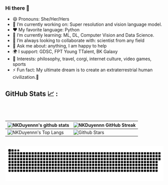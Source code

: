 
### Hi there 👋

- 😄 Pronouns: She/Her/Hers 
- 🔭 I’m currently working on: Super resolution and vision language model.
- :heart: My favorite language: Python
- 🌱 I’m currently learning: ML, DL, Computer Vision and Data Science.
- 👯 I’m always looking to collaborate with: scientist from any field
- 💬 Ask me about: anything, I am happy to help
- 🌍 I support: GDSC, FPT Young TTalent, BK Galaxy
- 💜 Interests: philosophy, travel, corgi, internet culture, video games, sports
- ⚡ Fun fact: My ultimate dream is to create an extraterrestrial human civilization.🖖


## GitHub Stats 📈 :

<br>
  <br>

| ![NKDuyennn's github stats](https://github-readme-stats.vercel.app/api?username=NKDuyennn&show_icons=true&theme=tokyonight) | ![NKDuyennn GitHub Streak](https://github-readme-streak-stats.herokuapp.com/?user=NKDuyennn&theme=tokyonight) |
| --- | --- |
| ![NKDuyennn's Top Langs](https://github-readme-stats.vercel.app/api/top-langs/?username=NKDuyennn&theme=tokyonight&layout=compact) | ![Github Stars](https://github-readme-stats.vercel.app/api?username=NKDuyennn&show_icons=true&locale=en&count_private=true&hide_rank=true&custom_title=My%20GitHub%20Stats&disable_animations=true&theme=tokyonight) |


<br>

<!-- ![Snake animation](https://github.com/Pepyn0/Pepyn0/blob/output/github-contribution-grid-snake.svg) -->

<div>
  <img src="https://github.com/Pepyn0/Pepyn0/raw/output/github-contribution-grid-snake.svg" alt="snake"></center>
</div>

<!-- ## 📚 &nbsp;My Projects -->

